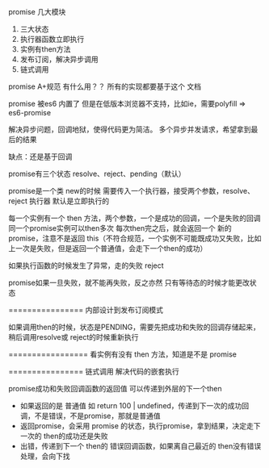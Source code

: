 promise 几大模块
1. 三大状态
2. 执行器函数立即执行
3. 实例有then方法
4. 发布订阅，解决异步调用
5. 链式调用

promise A+规范 有什么用？？
所有的实现都要基于这个 文档

promise 被es6 内置了
但是在低版本浏览器不支持，比如ie，需要polyfill => es6-promise

解决异步问题，回调地狱，使得代码更为简洁。
多个异步并发请求，希望拿到最后的结果

缺点：还是基于回调

promise有三个状态
resolve、reject、pending（默认）

promise是一个类
new的时候 需要传入一个执行器，接受两个参数，resolve、reject
执行器 默认是立即执行的

每一个实例有一个 then 方法，两个参数，一个是成功的回调，一个是失败的回调
同一个promise实例可以then多次
每次then完之后，就会返回一个 新的 promise，注意不是返回 this（不符合规范，一个实例不可能既成功又失败，比如上一次是失败，但是返回一个普通值，会走下一个then的成功）

如果执行函数的时候发生了异常，走的失败 reject

promise如果一旦失败，就不能再失败，反之亦然
只有等待态的时候才能更改状态

================
内部设计到发布订阅模式

如果调用then的时候，状态是PENDING，需要先把成功和失败的回调存储起来，稍后调用resolve或
reject的时候重新执行

=================
看实例有没有 then 方法，知道是不是 promise

================
链式调用
解决代码的嵌套执行

promise成功和失败回调函数的返回值 可以传递到外层的下一个then
- 如果返回的是 普通值 如 return 100 | undefined，传递到下一次的成功回调，不是错误，不是promise，那就是普通值
- 返回promise，会采用 promise 的状态，执行promise，拿到结果，决定走下一次的 then的成功还是失败
- 出错，传递到下一个 then的 错误回调函数，如果离自己最近的 then没有错误处理，会向下找 